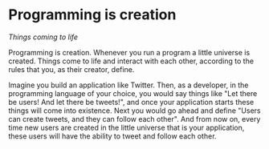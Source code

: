 # Programming is creation

*Things coming to life*

Programming is creation. Whenever you run a program a little universe is
created. Things come to life and interact with each other, according to the
rules that you, as their creator, define.

Imagine you build an application like Twitter. Then, as a developer, in the
programming language of your choice, you would say things like "Let there be
users! And let there be tweets!", and once your application starts these things
will come into existence. Next you would go ahead and define "Users can create
tweets, and they can follow each other". And from now on, every time new users
are created in the little universe that is your application, these users will
have the ability to tweet and follow each other.

<!---
TODO Talk about:

* Writing code is creative. It is close to art, design, architecture and philosophy. 
* Heidegger: "language is the house of being" 
* all you need is a computer, internet connection and time
* Building fun applications, or useful little tools (Debbie's lunch roulette)

*I believe people want to express themselves when they program. They don’t want to fight with the language. Programming languages must feel natural to
programmers. I tried to make people enjoy programming and concentrate on the
fun and creative part of programming when they use Ruby.* - Yukihiro Matsumoto
http://www.linuxdevcenter.com/pub/a/linux/2001/11/29/ruby.html

-->

